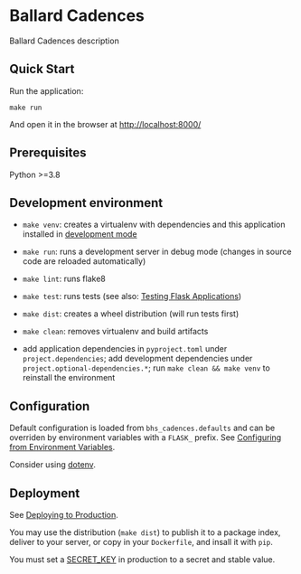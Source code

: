 # Ballard Cadences

Ballard Cadences description

## Quick Start

Run the application:

    make run

And open it in the browser at [http://localhost:8000/](http://localhost:8000/)

## Prerequisites

Python >=3.8

## Development environment

 - `make venv`: creates a virtualenv with dependencies and this application
   installed in [development mode](http://setuptools.readthedocs.io/en/latest/setuptools.html#development-mode)

 - `make run`: runs a development server in debug mode (changes in source code
   are reloaded automatically)

 - `make lint`: runs flake8

 - `make test`: runs tests (see also: [Testing Flask Applications](https://flask.palletsprojects.com/en/3.0.x/testing/))

 - `make dist`: creates a wheel distribution (will run tests first)

 - `make clean`: removes virtualenv and build artifacts

 - add application dependencies in `pyproject.toml` under `project.dependencies`;
   add development dependencies under `project.optional-dependencies.*`; run
   `make clean && make venv` to reinstall the environment

## Configuration

Default configuration is loaded from `bhs_cadences.defaults` and can be
overriden by environment variables with a `FLASK_` prefix. See
[Configuring from Environment Variables](https://flask.palletsprojects.com/en/3.0.x/config/#configuring-from-environment-variables).

Consider using
[dotenv](https://flask.palletsprojects.com/en/3.0.x/cli/#environment-variables-from-dotenv).

## Deployment

See [Deploying to Production](https://flask.palletsprojects.com/en/3.0.x/deploying/).

You may use the distribution (`make dist`) to publish it to a package index,
deliver to your server, or copy in your `Dockerfile`, and insall it with `pip`.

You must set a
[SECRET_KEY](https://flask.palletsprojects.com/en/3.0.x/tutorial/deploy/#configure-the-secret-key)
in production to a secret and stable value.
